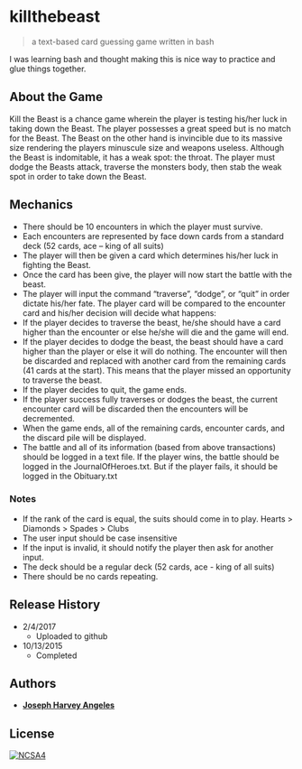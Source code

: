 # killthebeast
> a text-based card guessing game written in bash

I was learning bash and thought making this is nice way to practice and glue things together.

## About the Game
Kill the Beast is a chance game wherein the player is testing his/her luck in taking down the Beast. The player possesses a great speed but is no match for the Beast. The Beast on the other hand is invincible due to its massive size rendering the players minuscule size and weapons useless. Although the Beast is indomitable, it has a weak spot: the throat. The player must dodge the Beasts attack, traverse the monsters body, then stab the weak spot in order to take down the Beast.

## Mechanics
* There should be 10 encounters in which the player must survive.
* Each encounters are  represented by face down cards from a standard deck (52 cards, ace – king of all suits)
* The player will then be given a card which determines his/her luck in fighting the Beast.
* Once the card has been give, the player will now start the battle with the beast.
* The player will input the command “traverse”, “dodge”, or “quit” in order dictate his/her fate. The player card will be compared to the encounter card and his/her decision will decide what happens:
 * If the player decides to traverse the beast, he/she should have a card higher than the encounter or else he/she will die and the game will end.
 * If the player decides to dodge the beast, the beast should have a card higher than the player or else it will do nothing. The encounter will then be discarded and replaced with another card from the remaining cards (41 cards at the start). This means that the player missed an opportunity to traverse the beast.
 * If the player decides to quit, the game ends.
 * If the player success fully traverses or dodges the beast, the current encounter card will be discarded then the encounters will be decremented.
* When the game ends, all of the remaining cards, encounter cards, and the discard pile will be displayed.
* The battle and all of its information (based from above transactions) should be logged in a text file. If the player wins, the battle should be logged in the JournalOfHeroes.txt. But if the player fails, it should be logged in the Obituary.txt

### Notes
* If the rank of the card is equal, the suits should come in to play. Hearts > Diamonds > Spades > Clubs
* The user input should be case insensitive
* If the input is invalid, it should notify the player then ask for another input.
* The deck should be a regular deck (52 cards, ace - king of all suits)
* There should be no cards repeating.

## Release History
* 2/4/2017 
  * Uploaded to github
* 10/13/2015
  * Completed
  
## Authors
* [**Joseph Harvey Angeles**](https://github.com/josephharveyangeles)
  
  
## License

[![NCSA4](https://licensebuttons.net/l/by-nc-sa/4.0/88x31.png)](http://creativecommons.org/licenses/by-nc-sa/4.0/)
